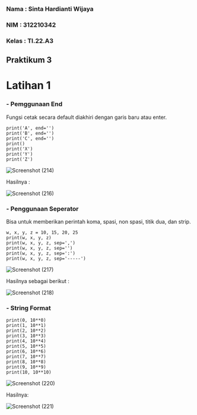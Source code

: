 ### Nama : Sinta Hardianti Wijaya

### NIM : 312210342

### Kelas : TI.22.A3

## Praktikum 3

# Latihan 1

### - Pemggunaan End

Fungsi cetak secara default diakhiri dengan garis baru atau enter.

```
print('A', end='')
print('B', end='')
print('C', end='')
print()
print('X')
print('Y')
print('Z')
```

![Screenshot (214)](https://user-images.githubusercontent.com/115516473/198214941-183b5170-6d00-494d-9478-bf0c3cf17f82.png)

Hasilnya :

![Screenshot (216)](https://user-images.githubusercontent.com/115516473/198222716-372034cb-883f-42b6-a58f-a0ee5067051d.png)

### - Penggunaan Seperator

Bisa untuk memberikan perintah koma, spasi, non spasi, titik dua, dan strip.

```
w, x, y, z = 10, 15, 20, 25
print(w, x, y, z)
print(w, x, y, z, sep=',')
print(w, x, y, z, sep='')
print(w, x, y, z, sep=':')
print(w, x, y, z, sep='-----')
```

![Screenshot (217)](https://user-images.githubusercontent.com/115516473/198223076-b3d47355-e61f-44a6-afe8-f7793b98a240.png)

Hasilnya sebagai berikut :

![Screenshot (218)](https://user-images.githubusercontent.com/115516473/198223760-2ee849f8-9297-4c2d-a02c-8db2bda426f3.png)

### - String Format

```
print(0, 10**0)
print(1, 10**1)
print(2, 10**2)
print(3, 10**3)
print(4, 10**4)
print(5, 10**5)
print(6, 10**6)
print(7, 10**7)
print(8, 10**8)
print(9, 10**9)
print(10, 10**10)
```

![Screenshot (220)](https://user-images.githubusercontent.com/115516473/198226246-5173e6cb-f642-4187-b34b-99c43918b6aa.png)

Hasilnya:

![Screenshot (221)](https://user-images.githubusercontent.com/115516473/198227847-2c13c334-3a10-4ff0-956f-16becf08d23f.png)

